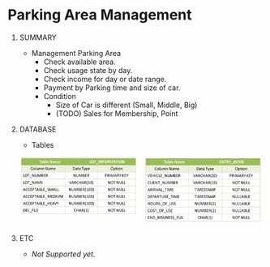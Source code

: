 # Parking Area Management

1. SUMMARY

   - Management Parking Area
     - Check available area.
     - Check usage state by day.
     - Check income for day or date range.
     - Payment by Parking time and size of car.
     - Condition
       - Size of Car is different (Small, Middle, Big)
       - (TODO) Sales for Membership, Point

2. DATABASE

   - Tables

   <img src="./1.Design/Database/TABLES.PNG" title="Tables" ></img><br/>

3. ETC
   - _Not Supported yet._
